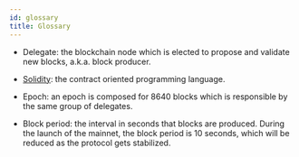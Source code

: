 ```yaml
---
id: glossary
title: Glossary
---
```


- Delegate: the blockchain node which is elected to propose and validate new blocks, a.k.a. block producer.

- [Solidity](https://en.wikipedia.org/wiki/Solidity): the contract oriented programming language.

- Epoch: an epoch is composed for 8640 blocks which is responsible by the same group of delegates.

- Block period: the interval in seconds that blocks are produced. During the launch of the mainnet, the block period is 10 seconds, which will be reduced as the protocol gets stabilized.
